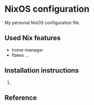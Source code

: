 # NixOS configuration

My personal NixOS configuraiton file.


## Used Nix features 

- home-manager
- flakes
...

## Installation instructions

1.
## Reference

